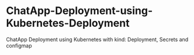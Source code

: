 # ChatApp-Deployment-using-Kubernetes-Deployment
ChatApp Deployment using Kubernetes with kind: Deployment, Secrets and configmap
